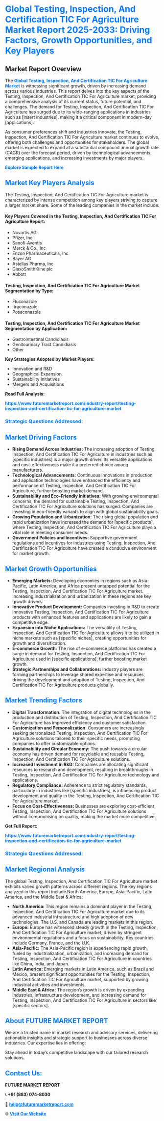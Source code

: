 <h1 style="color: #007BFF;">Global Testing, Inspection, And Certification TIC For Agriculture Market Report 2025-2033: Driving Factors, Growth Opportunities, and Key Players</h1>

<section id="overview">
<h2>Market Report Overview</h2>
<p>The <a href="https://www.futuremarketreport.com/industry-report/testing-inspection-and-certification-tic-for-agriculture-market" style="color: #007BFF; text-decoration: none;"><strong>Global Testing, Inspection, And Certification TIC For Agriculture Market</strong></a> is witnessing significant growth, driven by increasing demand across various industries. This report delves into the key aspects of the Testing, Inspection, And Certification TIC For Agriculture market, providing a comprehensive analysis of its current status, future potential, and challenges. The demand for Testing, Inspection, And Certification TIC For Agriculture has surged due to its wide-ranging applications in industries such as [insert industries], making it a critical component in modern-day [applications].</p>
<p>As consumer preferences shift and industries innovate, the Testing, Inspection, And Certification TIC For Agriculture market continues to evolve, offering both challenges and opportunities for stakeholders. The global market is expected to expand at a substantial compound annual growth rate (CAGR) over the forecast period, driven by technological advancements, emerging applications, and increasing investments by major players.</p>
</section>

<section id="overview">
<p><a href="https://www.futuremarketreport.com/request-sample/reportId=35104" style="color: #007BFF; text-decoration: none;"><strong>Explore Sample Report Here</strong></a></p>
</section>

<section id="key-players">
<h2 style="color: #007BFF;">Market Key Players Analysis</h2>
<p>The Testing, Inspection, And Certification TIC For Agriculture market is characterized by intense competition among key players striving to capture a larger market share. Some of the leading companies in the market include:</p>
<h4>Key Players Covered in the Testing, Inspection, And Certification TIC For Agriculture Report:</h4>
<ul><li>Novartis AG</li><li>Pfizer, Inc</li><li>Sanofi-Aventis</li><li>Merck &amp; Co., Inc</li><li>Enzon Pharmaceuticals, Inc</li><li>Bayer AG</li><li>Astellas Pharma, Inc</li><li>GlaxoSmithKline plc</li><li>Abbott</li></ul>
<h4>Testing, Inspection, And Certification TIC For Agriculture Market Segmentation by Type:</h4>
<ul><li>Fluconazole</li><li>Itraconazole</li><li>Posaconazole</li></ul>

<h4>Testing, Inspection, And Certification TIC For Agriculture Market Segmentation by Application:</h4>
<ul><li>Gastrointestinal Candidiasis</li><li>Genitourinary Tract Candidiasis</li><li>Other</li></ul>
<p><strong>Key Strategies Adopted by Market Players:</strong></p>
<ul>
<li>Innovation and R&D</li>
<li>Geographical Expansion</li>
<li>Sustainability Initiatives</li>
<li>Mergers and Acquisitions</li>
</ul>
</section>

<section>
<p><strong>Read Full Analysis: </strong></p><a href="https://www.futuremarketreport.com/industry-report/testing-inspection-and-certification-tic-for-agriculture-market" style="color: #007BFF; text-decoration: none;"><strong>https://www.futuremarketreport.com/industry-report/testing-inspection-and-certification-tic-for-agriculture-market</strong></a>
<h3 style="color: #007BFF;">Strategic Questions Addressed:</h3>
</section>

<section id="driving-factors">
<h2 style="color: #007BFF;">Market Driving Factors</h2>
<ul>
<li><strong>Rising Demand Across Industries:</strong> The increasing adoption of Testing, Inspection, And Certification TIC For Agriculture in industries such as [specific industries] is a major growth driver. Its versatile applications and cost-effectiveness make it a preferred choice among manufacturers.</li>
<li><strong>Technological Advancements:</strong> Continuous innovations in production and application technologies have enhanced the efficiency and performance of Testing, Inspection, And Certification TIC For Agriculture, further boosting market demand.</li>
<li><strong>Sustainability and Eco-Friendly Initiatives:</strong> With growing environmental concerns, the demand for sustainable Testing, Inspection, And Certification TIC For Agriculture solutions has surged. Companies are investing in eco-friendly variants to align with global sustainability goals.</li>
<li><strong>Growing Population and Urbanization:</strong> The rising global population and rapid urbanization have increased the demand for [specific products], where Testing, Inspection, And Certification TIC For Agriculture plays a vital role in meeting consumer needs.</li>
<li><strong>Government Policies and Incentives:</strong> Supportive government regulations and incentives for industries using Testing, Inspection, And Certification TIC For Agriculture have created a conducive environment for market growth.</li>
</ul>
</section>

<section id="growth-opportunities">
<h2 style="color: #007BFF;">Market Growth Opportunities</h2>
<ul>
<li><strong>Emerging Markets:</strong> Developing economies in regions such as Asia-Pacific, Latin America, and Africa present untapped potential for the Testing, Inspection, And Certification TIC For Agriculture market. Increasing industrialization and urbanization in these regions are key growth drivers.</li>
<li><strong>Innovative Product Development:</strong> Companies investing in R&D to create innovative Testing, Inspection, And Certification TIC For Agriculture products with enhanced features and applications are likely to gain a competitive edge.</li>
<li><strong>Expansion into Niche Applications:</strong> The versatility of Testing, Inspection, And Certification TIC For Agriculture allows it to be utilized in niche markets such as [specific niches], creating opportunities for growth and diversification.</li>
<li><strong>E-commerce Growth:</strong> The rise of e-commerce platforms has created a surge in demand for Testing, Inspection, And Certification TIC For Agriculture used in [specific applications], further boosting market growth.</li>
<li><strong>Strategic Partnerships and Collaborations:</strong> Industry players are forming partnerships to leverage shared expertise and resources, driving the development and adoption of Testing, Inspection, And Certification TIC For Agriculture products globally.</li>
</ul>
</section>

<section id="trending-factors">
<h2 style="color: #007BFF;">Market Trending Factors</h2>
<ul>
<li><strong>Digital Transformation:</strong> The integration of digital technologies in the production and distribution of Testing, Inspection, And Certification TIC For Agriculture has improved efficiency and customer satisfaction.</li>
<li><strong>Customization and Personalization:</strong> Consumers are increasingly seeking personalized Testing, Inspection, And Certification TIC For Agriculture solutions tailored to their specific needs, prompting companies to offer customizable options.</li>
<li><strong>Sustainability and Circular Economy:</strong> The push towards a circular economy has driven demand for recyclable and reusable Testing, Inspection, And Certification TIC For Agriculture solutions.</li>
<li><strong>Increased Investment in R&D:</strong> Companies are allocating significant resources to research and development, resulting in breakthroughs in Testing, Inspection, And Certification TIC For Agriculture technology and applications.</li>
<li><strong>Regulatory Compliance:</strong> Adherence to strict regulatory standards, particularly in industries like [specific industries], is influencing product development and quality in the Testing, Inspection, And Certification TIC For Agriculture market.</li>
<li><strong>Focus on Cost-Effectiveness:</strong> Businesses are exploring cost-efficient Testing, Inspection, And Certification TIC For Agriculture solutions without compromising on quality, making the market more competitive.</li>
</ul>
</section>

<section>
<p><strong>Get Full Report: </strong></p><a href="https://www.futuremarketreport.com/industry-report/testing-inspection-and-certification-tic-for-agriculture-market" style="color: #007BFF; text-decoration: none;"><strong>https://www.futuremarketreport.com/industry-report/testing-inspection-and-certification-tic-for-agriculture-market</strong></a>
<h3 style="color: #007BFF;">Strategic Questions Addressed:</h3>
</section>


<section id="regional-analysis">
<h2 style="color: #007BFF;">Market Regional Analysis</h2>
<p>The global Testing, Inspection, And Certification TIC For Agriculture market exhibits varied growth patterns across different regions. The key regions analyzed in this report include North America, Europe, Asia-Pacific, Latin America, and the Middle East & Africa:</p>
<ul>
<li><strong>North America:</strong> This region remains a dominant player in the Testing, Inspection, And Certification TIC For Agriculture market due to its advanced industrial infrastructure and high adoption of new technologies. The U.S. and Canada are leading markets in this region.</li>
<li><strong>Europe:</strong> Europe has witnessed steady growth in the Testing, Inspection, And Certification TIC For Agriculture market, driven by stringent environmental regulations and a focus on sustainability. Key countries include Germany, France, and the U.K.</li>
<li><strong>Asia-Pacific:</strong> The Asia-Pacific region is experiencing rapid growth, fueled by industrialization, urbanization, and increasing demand for Testing, Inspection, And Certification TIC For Agriculture in countries like China, India, and Japan.</li>
<li><strong>Latin America:</strong> Emerging markets in Latin America, such as Brazil and Mexico, present significant opportunities for the Testing, Inspection, And Certification TIC For Agriculture market, supported by growing industrial activities and investments.</li>
<li><strong>Middle East & Africa:</strong> The region’s growth is driven by expanding industries, infrastructure development, and increasing demand for Testing, Inspection, And Certification TIC For Agriculture in sectors like [specific sectors].</li>
</ul>
</section>

<footer>
<h2 style="color: #007BFF;">About FUTURE MARKET REPORT</h2>
<p>We are a trusted name in market research and advisory services, delivering actionable insights and strategic support to businesses across diverse industries. Our expertise lies in offering:</p>

<p>Stay ahead in today’s competitive landscape with our tailored research solutions.</p>

<h2 style="color: #007BFF;">Contact Us:</h2>
<p><strong>FUTURE MARKET REPORT</strong></p>
<p>📞 <strong>+91 (883) 074-8030</strong></p>
<p>📧 <strong><a href="mailto:help@futuremarketreport.com" style="color: #007BFF;">help@futuremarketreport.com</a></strong></p>
<p>🌐 <strong><a href="https://www.futuremarketreport.com/" style="color: #007BFF;">Visit Our Website</a></strong></p>
</footer>